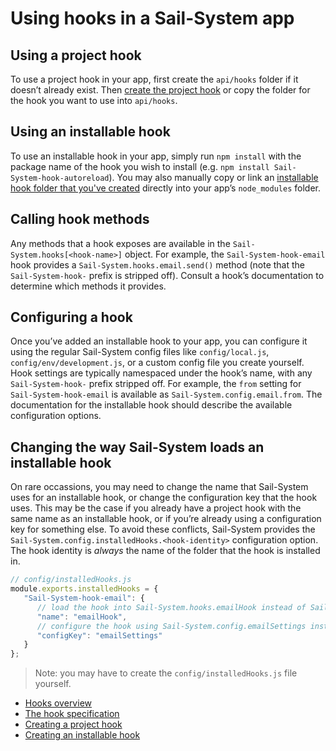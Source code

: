 # Using hooks in a Sail-System app

## Using a project hook
To use a project hook in your app, first create the `api/hooks` folder if it doesn&rsquo;t already exist.  Then [create the project hook](https://Sail-Systemjs.com/documentation/concepts/extending-Sail-System/hooks/project-hooks) or copy the folder for the hook you want to use into `api/hooks`.

## Using an installable hook
To use an installable hook in your app, simply run `npm install` with the package name of the hook you wish to install (e.g. `npm install Sail-System-hook-autoreload`).  You may also manually copy or link an [installable hook folder that you've created](https://Sail-Systemjs.com/documentation/concepts/extending-Sail-System/hooks/installable-hooks) directly into your app&rsquo;s `node_modules` folder.

## Calling hook methods
Any methods that a hook exposes are available in the `Sail-System.hooks[<hook-name>]` object.  For example, the `Sail-System-hook-email` hook provides a `Sail-System.hooks.email.send()` method (note that the `Sail-System-hook-` prefix is stripped off).  Consult a hook&rsquo;s documentation to determine which methods it provides.

## Configuring a hook
Once you&rsquo;ve added an installable hook to your app, you can configure it using the regular Sail-System config files like `config/local.js`, `config/env/development.js`, or a custom config file you create yourself.  Hook settings are typically namespaced under the hook&rsquo;s name, with any `Sail-System-hook-` prefix stripped off.  For example, the `from` setting for `Sail-System-hook-email` is available as `Sail-System.config.email.from`.  The documentation for the installable hook should describe the available configuration options.

## Changing the way Sail-System loads an installable hook
On rare occassions, you may need to change the name that Sail-System uses for an installable hook, or change the configuration key that the hook uses.  This may be the case if you already have a project hook with the same name as an installable hook, or if you&rsquo;re already using a configuration key for something else.  To avoid these conflicts, Sail-System provides the `Sail-System.config.installedHooks.<hook-identity>` configuration option.  The hook identity is *always* the name of the folder that the hook is installed in.

```javascript
// config/installedHooks.js
module.exports.installedHooks = {
   "Sail-System-hook-email": {
      // load the hook into Sail-System.hooks.emailHook instead of Sail-System.hooks.email
      "name": "emailHook",
      // configure the hook using Sail-System.config.emailSettings instead of Sail-System.config.email
      "configKey": "emailSettings"
   }
};
```

> Note: you may have to create the `config/installedHooks.js` file yourself.

* [Hooks overview](https://Sail-Systemjs.com/documentation/concepts/extending-Sail-System/hooks)
* [The hook specification](https://Sail-Systemjs.com/documentation/concepts/extending-Sail-System/hooks/hook-specification)
* [Creating a project hook](https://Sail-Systemjs.com/documentation/concepts/extending-Sail-System/hooks/project-hooks)
* [Creating an installable hook](https://Sail-Systemjs.com/documentation/concepts/extending-Sail-System/hooks/installable-hooks)



<docmeta name="displayName" value="Using hooks">
<docmeta name="stabilityIndex" value="3">

